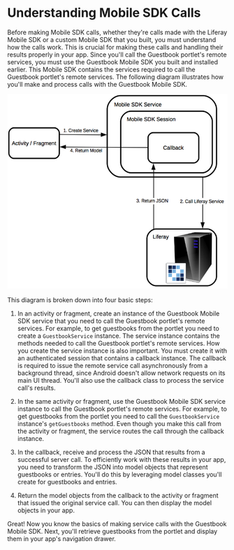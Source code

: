 # Understanding Mobile SDK Calls [](id=understanding-mobile-sdk-calls)

Before making Mobile SDK calls, whether they're calls made with the Liferay 
Mobile SDK or a custom Mobile SDK that you built, you must understand how the 
calls work. This is crucial for making these calls and handling their results 
properly in your app. Since you'll call the Guestbook portlet's remote services, 
you must use the Guestbook Mobile SDK you built and installed earlier. This 
Mobile SDK contains the services required to call the Guestbook portlet's remote 
services. The following diagram illustrates how you'll make and process calls 
with the Guestbook Mobile SDK. 

![Figure 1: A call made with the Guestbook Mobile SDK requires that you create a Mobile SDK service instance, use it to call the Liferay service, transform the resulting JSON into model objects, and pass those model objects back to the activity or fragment that issued the original call.](../../images/android-mobile-sdk.png)

This diagram is broken down into four basic steps:

1. In an activity or fragment, create an instance of the Guestbook Mobile SDK 
   service that you need to call the Guestbook portlet's remote services. For 
   example, to get guestbooks from the portlet you need to create a 
   `GuestbookService` instance. The service instance contains the methods needed 
   to call the Guestbook portlet's remote services. How you create the service 
   instance is also important. You must create it with an authenticated session 
   that contains a callback instance. The callback is required to issue the 
   remote service call asynchronously from a background thread, since Android 
   doesn't allow network requests on its main UI thread. You'll also use the 
   callback class to process the service call's results. 

2. In the same activity or fragment, use the Guestbook Mobile SDK service 
   instance to call the Guestbook portlet's remote services. For example, to get 
   guestbooks from the portlet you need to call the `GuestbookService` 
   instance's `getGuestbooks` method. Even though you make this call from the 
   activity or fragment, the service routes the call through the callback 
   instance.

3. In the callback, receive and process the JSON that results from a successful 
   server call. To efficiently work with these results in your app, you need to 
   transform the JSON into model objects that represent guestbooks or entries. 
   You'll do this by leveraging model classes you'll create for guestbooks and 
   entries. 

4. Return the model objects from the callback to the activity or fragment that 
   issued the original service call. You can then display the model objects in 
   your app. 

Great! Now you know the basics of making service calls with the Guestbook Mobile 
SDK. Next, you'll retrieve guestbooks from the portlet and display them in your 
app's navigation drawer.
